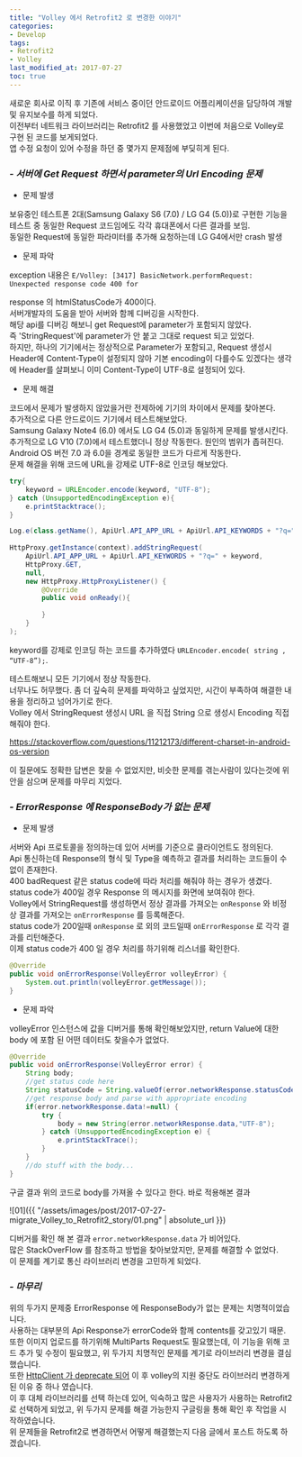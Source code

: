 ```yaml
---
title: "Volley 에서 Retrofit2 로 변경한 이야기"
categories: 
- Develop
tags:
- Retrofit2
- Volley
last_modified_at: 2017-07-27
toc: true
---
```


새로운 회사로 이직 후 기존에 서비스 중이던 안드로이드 어플리케이션을 담당하여 개발 및 유지보수를 하게 되었다.  
이전부터 네트워크 라이브러리는 Retrofit2 를 사용했었고 이번에 처음으로 Volley로 구현 된 코드를 보게되었다.  
앱 수정 요청이 있어 수정을 하던 중 몇가지 문제점에 부딪히게 된다.

### ___- 서버에 Get Request 하면서 parameter의 Url Encoding 문제___

- 문제 발생

보유중인 테스트폰 2대(Samsung Galaxy S6 (7.0) / LG G4 (5.0))로 구현한 기능을 테스트 중 동일한 Request 코드임에도 각각 휴대폰에서 다른 결과를 보임.  
동일한 Request에 동일한 파라미터를 추가해 요청하는데 LG G4에서만 crash 발생



- 문제 파악

exception 내용은 `E/Volley: [3417] BasicNetwork.performRequest: Unexpected response code 400 for` 

response 의 htmlStatusCode가 400이다.  
서버개발자의 도움을 받아 서버와 함께 디버깅을 시작한다.  
해당 api를 디버깅 해보니 get Request에 parameter가 포함되지 않았다.  
즉 'StringRequest'에 parameter가 안 붙고 그대로 request 되고 있었다.  
하지만, 하나의 기기에서는 정상적으로 Parameter가 포함되고, Request 생성시 Header에 Content-Type이 설정되지 않아 기본 encoding이 다를수도 있겠다는 생각에 Header를 살펴보니 이미 Content-Type이 UTF-8로 설정되어 있다.



- 문제 해결

코드에서 문제가 발생하지 않았을거란 전제하에 기기의 차이에서 문제를 찾아본다.  
추가적으로 다른 안드로이드 기기에서 테스트해보았다.  
Samsung Galaxy Note4 (6.0) 에서도 LG G4 (5.0)과 동일하게 문제를 발생시킨다.  
추가적으로 LG V10 (7.0)에서 테스트했더니 정상 작동한다. 원인의 범위가 좁혀진다.  
Android OS 버전 7.0 과 6.0을 경계로 동일한 코드가 다르게 작동한다.  
문제 해결을 위해 코드에 URL을 강제로 UTF-8로 인코딩 해보았다.

```java
try{
    keyword = URLEncoder.encode(keyword, "UTF-8");
} catch (UnsupportedEncodingException e){
 	e.printStacktrace();
}

Log.e(class.getName(), ApiUrl.API_APP_URL + ApiUrl.API_KEYWORDS + "?q=" + keyword)
    
HttpProxy.getInstance(context).addStringRequest(
    ApiUrl.API_APP_URL + ApiUrl.API_KEYWORDS + "?q=" + keyword,
    HttpProxy.GET,
    null,
    new HttpProxy.HttpProxyListener() {
        @Override
        public void onReady(){
            
        }
    }
);
```

keyword를 강제로 인코딩 하는 코드를 추가하였다 `URLEncoder.encode( string , “UTF-8”);`.

테스트해보니 모든 기기에서 정상 작동한다.  
너무나도 허무했다. 좀 더 깊숙히 문제를 파악하고 싶었지만, 시간이 부족하여 해결한 내용을 정리하고 넘어가기로 한다.  
Volley 에서 StringRequest 생성시 URL 을 직접 String 으로 생성시 Encoding 직접 해줘야 한다.

<https://stackoverflow.com/questions/11212173/different-charset-in-android-os-version>

이 질문에도 정확한 답변은 찾을 수 없었지만, 비슷한 문제를 겪는사람이 있다는것에 위안을 삼으며 문제를 마무리 지었다.



### ___- ErrorResponse 에 ResponseBody가 없는 문제___

- 문제 발생

서버와 Api 프로토콜을 정의하는데 있어 서버를 기준으로 클라이언트도 정의된다.  
Api 통신하는데 Response의 형식 및 Type을 예측하고 결과를 처리하는 코드들이 수없이 존재한다.  
400 badRequest 같은 status code에 따라 처리를 해줘야 하는 경우가 생겼다.  
status code가 400일 경우 Response 의 메시지를 화면에 보여줘야 한다.  
Volley에서 StringRequest를 생성하면서 정상 결과를 가져오는 `onResponse` 와 비정상 결과를 가져오는 `onErrorResponse` 를 등록해준다.  
status code가 200일때 `onResponse` 로 외의 코드일때 `onErrorResponse` 로 각각 결과를 리턴해준다.  
이제 status code가 400 일 경우 처리를 하기위해 리스너를 확인한다.

```java
@Override
public void onErrorResponse(VolleyError volleyError) {
    System.out.println(volleyError.getMessage());
}
```



- 문제 파악

volleyError 인스턴스에 값을 디버거를 통해 확인해보았지만, return Value에 대한 body 에 포함 된 어떤 데이터도 찾을수가 없었다.

```java
@Override
public void onErrorResponse(VolleyError error) {
    String body;
    //get status code here
    String statusCode = String.valueOf(error.networkResponse.statusCode);
    //get response body and parse with appropriate encoding
    if(error.networkResponse.data!=null) {
        try {
            body = new String(error.networkResponse.data,"UTF-8");
        } catch (UnsupportedEncodingException e) {
            e.printStackTrace();
        }
    }
    //do stuff with the body...
}
```

구글 결과 위의 코드로 body를 가져올 수 있다고 한다. 바로 적용해본 결과 

![01]({{ "/assets/images/post/2017-07-27-migrate_Volley_to_Retrofit2_story/01.png" | absolute_url }})

디버거를 확인 해 본 결과 `error.networkResponse.data` 가 비어있다.  
많은 StackOverFlow 를 참조하고 방법을 찾아보았지만, 문제를 해결할 수 없었다.  
이 문제를 계기로 통신 라이브러리 변경을 고민하게 되었다.

### ___- 마무리___

위의 두가지 문제중 ErrorResponse 에 ResponseBody가 없는 문제는 치명적이었습니다.  
사용하는 대부분의 Api Response가 errorCode와 함께 contents를 갖고있기 때문. 또한 이미지 업로드를 하기위해 MultiParts Request도 필요했는데, 이 기능을 위해 코드 추가 및 수정이 필요했고, 위 두가지 치명적인 문제를 계기로 라이브러리 변경을 결심했습니다.  
또한 [HttpClient 가 deprecate 되어](https://developer.android.com/about/versions/marshmallow/android-6.0-changes?hl=ko#behavior-apache-http-client) 이 후 volley의 지원 중단도 라이브러리 변경하게 된 이유 중 하나 였습니다.  
이 후 대체 라이브러리를 선택 하는데 있어, 익숙하고 많은 사용자가 사용하는 Retrofit2로 선택하게 되었고, 위 두가지 문제를 해결 가능한지 구글링을 통해 확인 후 작업을 시작하였습니다.  
위 문제들을 Retrofit2로 변경하면서 어떻게 해결했는지 다음 글에서 포스트 하도록 하겠습니다.